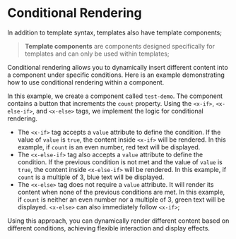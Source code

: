 <template is="exm-article">
<a href="../../publics/examples/condition/demo.html" preview></a>
<a href="../../publics/examples/condition/test-demo.html" main></a>
</template>

# Conditional Rendering

In addition to template syntax, templates also have template components;

> **Template components** are components designed specifically for templates and can only be used within templates;

Conditional rendering allows you to dynamically insert different content into a component under specific conditions. Here is an example demonstrating how to use conditional rendering within a component.

In this example, we create a component called `test-demo`. The component contains a button that increments the `count` property. Using the `<x-if>`, `<x-else-if>`, and `<x-else>` tags, we implement the logic for conditional rendering.

- The `<x-if>` tag accepts a `value` attribute to define the condition. If the value of `value` is `true`, the content inside `<x-if>` will be rendered. In this example, if `count` is an even number, red text will be displayed.
- The `<x-else-if>` tag also accepts a `value` attribute to define the condition. If the previous condition is not met and the value of `value` is `true`, the content inside `<x-else-if>` will be rendered. In this example, if `count` is a multiple of 3, blue text will be displayed.
- The `<x-else>` tag does not require a `value` attribute. It will render its content when none of the previous conditions are met. In this example, if `count` is neither an even number nor a multiple of 3, green text will be displayed. `<x-else>` can also immediately follow `<x-if>`;

Using this approach, you can dynamically render different content based on different conditions, achieving flexible interaction and display effects.

